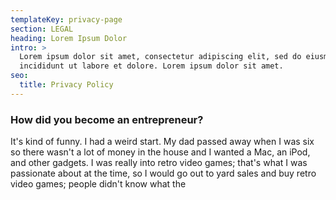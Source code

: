 ```yaml
---
templateKey: privacy-page
section: LEGAL
heading: Lorem Ipsum Dolor
intro: >
  Lorem ipsum dolor sit amet, consectetur adipiscing elit, sed do eiusmod tempor
  incididunt ut labore et dolore. Lorem ipsum dolor sit amet.
seo:
  title: Privacy Policy
---
```

### How did you become an entrepreneur?

It's kind of funny. I had a weird start. My dad passed away when I was six so there wasn't a lot of money in the house and I wanted a Mac, an iPod, and other gadgets. I was really into retro video games; that's what I was passionate about at the time, so I would go out to yard sales and buy retro video games; people didn't know what the
